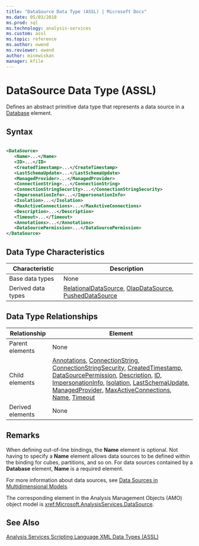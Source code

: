 ```yaml
---
title: "DataSource Data Type (ASSL) | Microsoft Docs"
ms.date: 05/03/2018
ms.prod: sql
ms.technology: analysis-services
ms.custom: assl
ms.topic: reference
ms.author: owend
ms.reviewer: owend
author: minewiskan
manager: kfile
---
```

# DataSource Data Type (ASSL)

  Defines an abstract primitive data type that represents a data source in a [Database](objects/database-element-assl.md) element.  
  
## Syntax  
  
```xml  
  
<DataSource>  
   <Name>...</Name>  
   <ID>...</ID>  
   <CreatedTimestamp>...</CreateTimestamp>  
   <LastSchemaUpdate>...</LastSchemaUpdate>  
   <ManagedProvider>...</ManagedProvider>  
   <ConnectionString>...</ConnectionString>  
   <ConnectionStringSecurity>...</ConnectionStringSecurity>  
   <ImpersonationInfo>...</ImpersonationInfo>  
   <Isolation>...</Isolation>  
   <MaxActiveConnections>...</MaxActiveConnections>  
   <Description>...</Description>  
   <Timeout>...</Timeout>  
   <Annotations>...</Annotations>  
   <DataSourcePermission>...</DataSourcePermission>  
</DataSource>  
```  
  
## Data Type Characteristics  
  
|Characteristic|Description|  
|--------------------|-----------------|  
|Base data types|None|  
|Derived data types|[RelationalDataSource](data-type/relationaldatasource-data-type-assl.md), [OlapDataSource](data-type/olapdatasource-data-type-assl.md), [PushedDataSource](data-type/pusheddatasource-data-type-assl.md)|  
  
## Data Type Relationships  
  
|Relationship|Element|  
|------------------|-------------|  
|Parent elements|None|  
|Child elements|[Annotations](collections/annotations-element-assl.md), [ConnectionString](properties/connectionstring-element-assl.md), [ConnectionStringSecurity](properties/connectionstringsecurity-element-assl.md), [CreatedTimestamp](properties/createdtimestamp-element-assl.md), [DataSourcePermission](collections/datasourcepermissions-element-assl.md), [Description](properties/description-element-assl.md), [ID](properties/id-element-assl.md), [ImpersonationInfo](properties/impersonationinfo-element-assl.md), [Isolation](properties/isolation-element-assl.md), [LastSchemaUpdate](properties/lastschemaupdate-element-assl.md), [ManagedProvider](properties/managedprovider-element-assl.md), [MaxActiveConnections](properties/maxactiveconnections-element-assl.md), [Name](properties/name-element-assl.md), [Timeout](properties/timeout-element-assl.md)|  
|Derived elements|None|  
  
## Remarks  
 When defining out-of-line bindings, the **Name** element is optional. Not having to specify a **Name** element allows data sources to be defined within the binding for cubes, partitions, and so on. For data sources contained by a **Database** element, **Name** is a required element.  
  
 For more information about data sources, see [Data Sources in Multidimensional Models](../../../analysis-services/multidimensional-models/data-sources-in-multidimensional-models.md).  
  
 The corresponding element in the Analysis Management Objects (AMO) object model is <xref:Microsoft.AnalysisServices.DataSource>.  
  
## See Also  
 [Analysis Services Scripting Language XML Data Types &#40;ASSL&#41;](data-type/analysis-services-scripting-language-xml-data-types-assl.md)  
  
  
